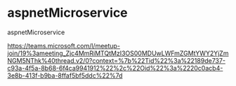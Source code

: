 # aspnetMicroservice
aspnetMicroservice


https://teams.microsoft.com/l/meetup-join/19%3ameeting_Zjc4MmRiMTQtMzI3OS00MDUwLWFmZGMtYWY2YjZmNGM5NThk%40thread.v2/0?context=%7b%22Tid%22%3a%22189de737-c93a-4f5a-8b68-6f4ca9941912%22%2c%22Oid%22%3a%2220c0acb4-3e8b-413f-b9ba-8ffaf5bf5ddc%22%7d